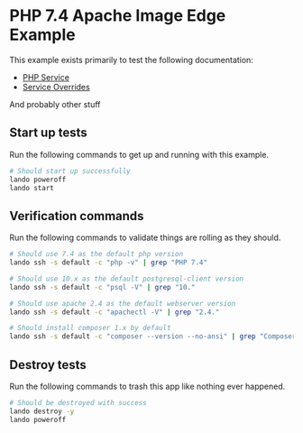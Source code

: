 PHP 7.4 Apache Image Edge Example
===========

This example exists primarily to test the following documentation:

* [PHP Service](https://docs.lando.dev/config/php.html)
* [Service Overrides](https://docs.lando.dev/config/services.html#advanced)

And probably other stuff

Start up tests
--------------

Run the following commands to get up and running with this example.

```bash
# Should start up successfully
lando poweroff
lando start
```

Verification commands
---------------------

Run the following commands to validate things are rolling as they should.

```bash
# Should use 7.4 as the default php version
lando ssh -s default -c "php -v" | grep "PHP 7.4"

# Should use 10.x as the default postgresql-client version
lando ssh -s default -c "psql -V" | grep "10."

# Should use apache 2.4 as the default webserver version
lando ssh -s default -c "apachectl -V" | grep "2.4."

# Should install composer 1.x by default
lando ssh -s default -c "composer --version --no-ansi" | grep "Composer version 1."
```

Destroy tests
-------------

Run the following commands to trash this app like nothing ever happened.

```bash
# Should be destroyed with success
lando destroy -y
lando poweroff
```
